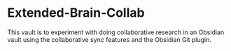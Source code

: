# Extended-Brain-Collab

This vault is to experiment with doing collaborative research in an Obsidian vault using the collaborative sync features and the Obsidian Git plugin.
